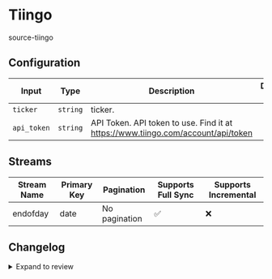 # Tiingo
source-tiingo

## Configuration

| Input | Type | Description | Default Value |
|-------|------|-------------|---------------|
| `ticker` | `string` | ticker.  |  |
| `api_token` | `string` | API Token. API token to use. Find it at https://www.tiingo.com/account/api/token |  |

## Streams
| Stream Name | Primary Key | Pagination | Supports Full Sync | Supports Incremental |
|-------------|-------------|------------|---------------------|----------------------|
| endofday | date | No pagination | ✅ |  ❌  |

## Changelog

<details>
  <summary>Expand to review</summary>

| Version          | Date              | Pull Request | Subject        |
|------------------|-------------------|--------------|----------------|
| 0.0.1 | 2024-10-26 | | Initial release by [@bala-ceg](https://github.com/bala-ceg) via Connector Builder |

</details>
